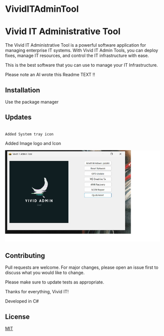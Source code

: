 # VividITAdminTool

# Vivid IT Administrative Tool

The Vivid IT Administrative Tool is a powerful software application for 
managing enterprise IT systems. With Vivid IT Admin Tools, you can deploy fixes, 
manage IT resources, and control the IT infrastructure with ease. 

This is the best software that you can use to manage your IT Infrastructure. 


Please note an AI wrote this Readme TEXT !!

## Installation

Use the package manager 

## Updates

```

Added System tray icon

```

Added Image logo and Icon



![Screenshot](https://github.com/sir-freez-e/VividITAdminTools/blob/274932e0e4c3c943093b0d5cee3a3c0febde500f/ui.jpg)

## Contributing

Pull requests are welcome. For major changes, please open an issue first
to discuss what you would like to change.

Please make sure to update tests as appropriate.

Thanks for everything, Vivid IT! 

Developed in C# 

## License

[MIT](https://choosealicense.com/licenses/mit/)
